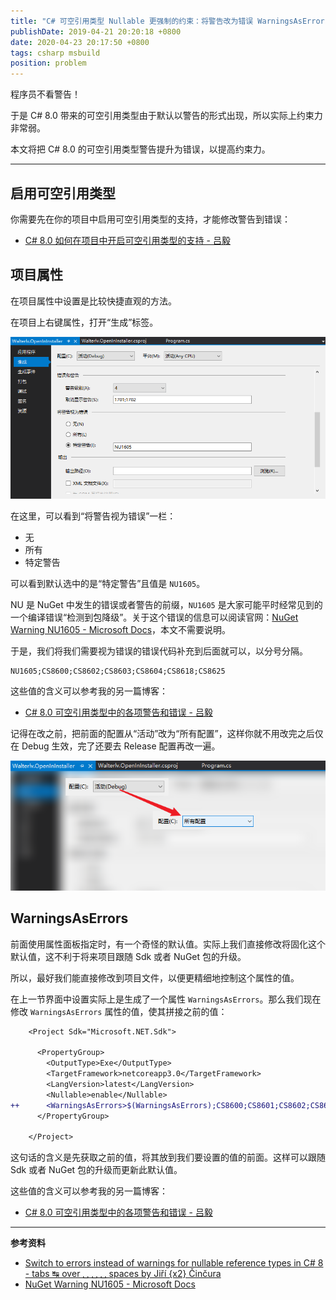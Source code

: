 ```yaml
---
title: "C# 可空引用类型 Nullable 更强制的约束：将警告改为错误 WarningsAsErrors"
publishDate: 2019-04-21 20:20:18 +0800
date: 2020-04-23 20:17:50 +0800
tags: csharp msbuild
position: problem
---
```


程序员不看警告！

于是 C# 8.0 带来的可空引用类型由于默认以警告的形式出现，所以实际上约束力非常弱。

本文将把 C# 8.0 的可空引用类型警告提升为错误，以提高约束力。

---

<div id="toc"></div>

## 启用可空引用类型

你需要先在你的项目中启用可空引用类型的支持，才能修改警告到错误：

- [C# 8.0 如何在项目中开启可空引用类型的支持 - 吕毅](/post/how-to-enable-nullable-reference-types)

## 项目属性

在项目属性中设置是比较快捷直观的方法。

在项目上右键属性，打开“生成”标签。

![项目属性](/static/posts/2019-04-21-19-40-24.png)

在这里，可以看到“将警告视为错误”一栏：

- 无
- 所有
- 特定警告

可以看到默认选中的是“特定警告”且值是 `NU1605`。

NU 是 NuGet 中发生的错误或者警告的前缀，`NU1605` 是大家可能平时经常见到的一个编译错误“检测到包降级”。关于这个错误的信息可以阅读官网：[NuGet Warning NU1605 - Microsoft Docs](https://docs.microsoft.com/en-us/nuget/reference/errors-and-warnings/nu1605)，本文不需要说明。

于是，我们将我们需要视为错误的错误代码补充到后面就可以，以分号分隔。

```
NU1605;CS8600;CS8602;CS8603;CS8604;CS8618;CS8625
```

这些值的含义可以参考我的另一篇博客：

- [C# 8.0 可空引用类型中的各项警告和错误 - 吕毅](/post/nullable-context-options-warnings)

记得在改之前，把前面的配置从“活动”改为“所有配置”，这样你就不用改完之后仅在 Debug 生效，完了还要去 Release 配置再改一遍。

![改为所有配置](/static/posts/2019-04-21-19-46-46.png)

## WarningsAsErrors

前面使用属性面板指定时，有一个奇怪的默认值。实际上我们直接修改将固化这个默认值，这不利于将来项目跟随 Sdk 或者 NuGet 包的升级。

所以，最好我们能直接修改到项目文件，以便更精细地控制这个属性的值。

在上一节界面中设置实际上是生成了一个属性 `WarningsAsErrors`。那么我们现在修改 `WarningsAsErrors` 属性的值，使其拼接之前的值：

```diff
    <Project Sdk="Microsoft.NET.Sdk">

      <PropertyGroup>
        <OutputType>Exe</OutputType>
        <TargetFramework>netcoreapp3.0</TargetFramework>
        <LangVersion>latest</LangVersion>
        <Nullable>enable</Nullable>
++      <WarningsAsErrors>$(WarningsAsErrors);CS8600;CS8601;CS8602;CS8603;CS8604;CS8609;CS8610;CS8614;CS8616;CS8618;CS8619;CS8622;CS8625</WarningsAsErrors>
      </PropertyGroup>

    </Project>
```

这句话的含义是先获取之前的值，将其放到我们要设置的值的前面。这样可以跟随 Sdk 或者 NuGet 包的升级而更新此默认值。

这些值的含义可以参考我的另一篇博客：

- [C# 8.0 可空引用类型中的各项警告和错误 - 吕毅](/post/nullable-context-options-warnings)

---

**参考资料**

- [Switch to errors instead of warnings for nullable reference types in C# 8 - tabs ↹ over ␣ ␣ ␣ spaces by Jiří {x2} Činčura](https://www.tabsoverspaces.com/233764-switch-to-errors-instead-of-warnings-for-nullable-reference-types-in-csharp-8)
- [NuGet Warning NU1605 - Microsoft Docs](https://docs.microsoft.com/en-us/nuget/reference/errors-and-warnings/nu1605)
